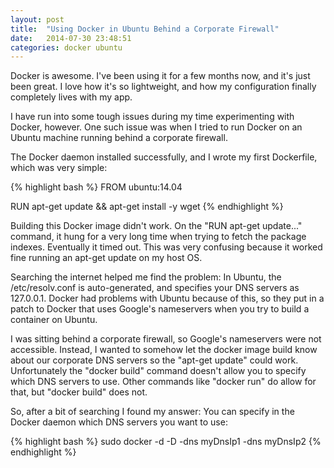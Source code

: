 ```yaml
---
layout: post
title:  "Using Docker in Ubuntu Behind a Corporate Firewall"
date:   2014-07-30 23:48:51
categories: docker ubuntu
---
```


Docker is awesome. I've been using it for a few months now, and it's just been great. I love how it's so lightweight, and how my configuration finally completely lives with my app.

I have run into some tough issues during my time experimenting with Docker, however. One such issue was when I tried to run Docker on an Ubuntu machine running behind a corporate firewall.

The Docker daemon installed successfully, and I wrote my first Dockerfile, which was very simple:

{% highlight bash %}
FROM ubuntu:14.04

RUN apt-get update && apt-get install -y wget
{% endhighlight %}

Building this Docker image didn't work. On the "RUN apt-get update..." command, it hung for a very long time when trying to fetch the package indexes. Eventually it timed out. This was very confusing because it worked fine running an apt-get update on my host OS.

Searching the internet helped me find the problem: In Ubuntu, the /etc/resolv.conf is auto-generated, and specifies your DNS servers as 127.0.0.1. Docker had problems with Ubuntu because of this, so they put in a patch to Docker that uses Google's nameservers when you try to build a container on Ubuntu.

I was sitting behind a corporate firewall, so Google's nameservers were not accessible. Instead, I wanted to somehow let the docker image build know about our corporate DNS servers so the "apt-get update" could work. Unfortunately the "docker build" command doesn't allow you to specify which DNS servers to use. Other commands like "docker run" do allow for that, but "docker build" does not.

So, after a bit of searching I found my answer: You can specify in the Docker daemon which DNS servers you want to use:

{% highlight bash %}
sudo docker -d -D -dns myDnsIp1 -dns myDnsIp2
{% endhighlight %}
